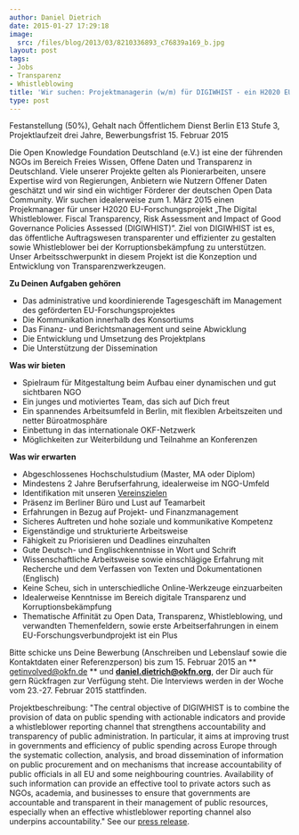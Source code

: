 ```yaml
---
author: Daniel Dietrich
date: 2015-01-27 17:29:18
image:
  src: /files/blog/2013/03/8210336893_c76839a169_b.jpg
layout: post
tags:
- Jobs
- Transparenz
- Whistleblowing
title: 'Wir suchen: Projektmanagerin (w/m) für DIGIWHIST - ein H2020 EU-Forschungsprojekt'
type: post
---
```

Festanstellung (50%), Gehalt nach Öffentlichem Dienst Berlin E13 Stufe 3, Projektlaufzeit drei Jahre, Bewerbungsfrist 15. Februar 2015

Die Open Knowledge Foundation Deutschland (e.V.) ist eine der führenden NGOs im Bereich Freies Wissen, Offene Daten und Transparenz in Deutschland. Viele unserer Projekte gelten als Pionierarbeiten, unsere Expertise wird von Regierungen, Anbietern wie Nutzern Offener Daten geschätzt und wir sind ein wichtiger Förderer der deutschen Open Data Community. Wir suchen idealerweise zum 1. März 2015 einen Projekmanager für unser H2020 EU-Forschungsprojekt „The Digital Whistleblower. Fiscal Transparency, Risk Assessment and Impact of Good Governance Policies Assessed (DIGIWHIST)”. Ziel von DIGIWHIST ist es, das öffentliche Auftragswesen transparenter und effizienter zu gestalten sowie Whistleblower bei der Korruptionsbekämpfung zu unterstützen. Unser Arbeitsschwerpunkt in diesem Projekt ist die Konzeption und Entwicklung von Transparenzwerkzeugen.

**Zu Deinen Aufgaben gehören**

* Das administrative und koordinierende Tagesgeschäft im Management des geförderten EU-Forschungsprojektes
* Die Kommunikation innerhalb des Konsortiums
* Das Finanz- und Berichtsmanagement und seine Abwicklung
* Die Entwicklung und Umsetzung des Projektplans
* Die Unterstützung der Dissemination

**Was wir bieten**

* Spielraum für Mitgestaltung beim Aufbau einer dynamischen und gut sichtbaren NGO
* Ein junges und motiviertes Team, das sich auf Dich freut
* Ein spannendes Arbeitsumfeld in Berlin, mit flexiblen Arbeitszeiten und netter Büroatmosphäre
* Einbettung in das internationale OKF-Netzwerk
* Möglichkeiten zur Weiterbildung und Teilnahme an Konferenzen

**Was wir erwarten**

* Abgeschlossenes Hochschulstudium (Master, MA oder Diplom)
* Mindestens 2 Jahre Berufserfahrung, idealerweise im NGO-Umfeld
* Identifikation mit unseren [Vereinszielen](/mission)
* Präsenz im Berliner Büro und Lust auf Teamarbeit
* Erfahrungen in Bezug auf Projekt- und Finanzmanagement
* Sicheres Auftreten und hohe soziale und kommunikative Kompetenz
* Eigenständige und strukturierte Arbeitsweise
* Fähigkeit zu Priorisieren und Deadlines einzuhalten
* Gute Deutsch- und Englischkenntnisse in Wort und Schrift
* Wissenschaftliche Arbeitsweise sowie einschlägige Erfahrung mit Recherche und dem Verfassen von Texten und Dokumentationen (Englisch)
* Keine Scheu, sich in unterschiedliche Online-Werkzeuge einzuarbeiten
* Idealerweise Kenntnisse im Bereich digitale Transparenz und Korruptionsbekämpfung
* Thematische Affinität zu Open Data, Transparenz, Whistleblowing, und verwandten Themenfeldern, sowie erste Arbeitserfahrungen in einem EU-Forschungsverbundprojekt ist ein Plus

Bitte schicke uns Deine Bewerbung (Anschreiben und Lebenslauf sowie die Kontaktdaten einer Referenzperson) bis zum 15. Februar 2015 an ** [getinvolved@okfn.de](mailto:getinvolved@okfn.de?subject=ProjektmanagerIn%20EU-Projekt%20)
** und **[daniel.dietrich@okfn.org](mailto:daniel.dietrich@okfn.org?subject=ProjektmanagerIn%20DIGIWHIST%20Projekt)**, der Dir auch für gern Rückfragen zur Verfügung steht. Die Interviews werden in der Woche vom 23.-27. Februar 2015 stattfinden.

Projektbeschreibung: "The central objective of DIGIWHIST is to combine the provision of data on public spending with actionable indicators and provide a whistleblower reporting channel that strengthens accountability and transparency of public administration. In particular, it aims at improving trust in governments and efficiency of public spending across Europe through the systematic collection, analysis, and broad dissemination of information on public procurement and on mechanisms that increase accountability of public officials in all EU and some neighbouring countries. Availability of such information can provide an effective tool to private actors such as NGOs, academia, and businesses to ensure that governments are accountable and transparent in their management of public resources, especially when an effective whistleblower reporting channel also underpins accountability." See our [press release](/blog/2015/01/okfde-awarded-h2020-project-to-improve-transparency-in-public-spending-and-support-whistleblowing).

